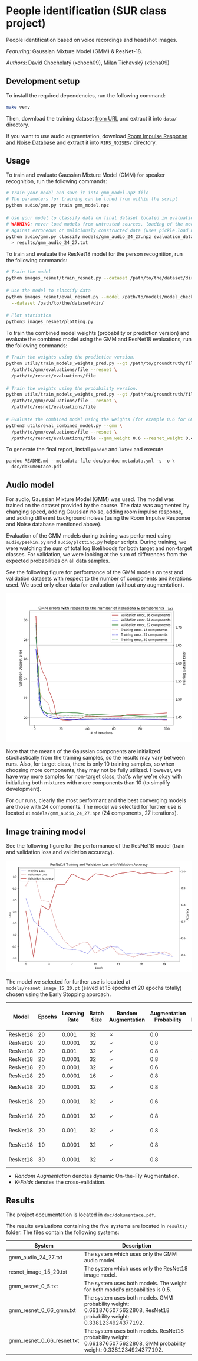 # People identification (SUR class project)

People identification based on voice recordings and headshot images.

*Featuring:* Gaussian Mixture Model (GMM) & ResNet-18.

*Authors*: David Chocholatý (xchoch09), Milan Tichavský (xticha09)

## Development setup

To install the required dependencies, run the following command:

```sh
make venv
```

Then, download the training dataset [from URL](https://www.fit.vutbr.cz/study/courses/SUR/public/projekt_2023-2024/) and
extract it into `data/` directory.

If you want to use audio augmentation, download [Room Impulse Response and Noise Database](https://www.openslr.org/28/)
and extract it into `RIRS_NOISES/` directory.

## Usage

To train and evaluate Gaussian Mixture Model (GMM) for speaker recognition, run the following commands:

```sh
# Train your model and save it into gmm_model.npz file
# The parameters for training can be tuned from within the script
python audio/gmm.py train gmm_model.npz

# Use your model to classify data on final dataset located in evaluation_dataset/eval
# WARNING: never load models from untrusted sources, loading of the model is not secure
# against erroneous or maliciously constructed data (uses pickle.load under the hood)
python audio/gmm.py classify models/gmm_audio_24_27.npz evaluation_dataset/eval \
  > results/gmm_audio_24_27.txt
```

To train and evaluate the ResNet18 model for the person recognition, run the following commands:

```sh
# Train the model
python images_resnet/train_resnet.py --dataset /path/to/the/dataset/dir/

# Use the model to classify data
python images_resnet/eval_resnet.py --model /path/to/models/model_checkpoint.pt \
  --dataset /path/to/the/dataset/dir/

# Plot statistics
python3 images_resnet/plotting.py
```

To train the combined model weights (probability or prediction version) and evaluate the combined model using the GMM and ResNet18 evaluations, run the following commands:
```sh
# Train the weights using the prediction version.
python utils/train_models_weights_pred.py --gt /path/to/groundtruth/file --gmm \
  /path/to/gmm/evaluations/file --resnet \
  /path/to/resnet/evaluations/file

# Train the weights using the probability version.
python utils/train_models_weights_pred.py --gt /path/to/groundtruth/file --gmm \
  /path/to/gmm/evaluations/file --resnet \
  /path/to/resnet/evaluations/file

# Evaluate the combined model using the weights (for example 0.6 for GMM and 0.4 for ResNet18).
python3 utils/eval_combined_model.py --gmm \
  /path/to/gmm/evaluations/file --resnet \
  /path/to/resnet/evaluations/file --gmm_weight 0.6 --resnet_weight 0.4
```

To generate the final report, install `pandoc` and `latex` and execute

```shell
pandoc README.md --metadata-file doc/pandoc-metadata.yml -s -o \
  doc/dokumentace.pdf
```

## Audio model

For audio, Gaussian Mixture Model (GMM) was used. The model was trained on the dataset provided by the course. 
The data was augmented by changing speed, adding Gaussian noise, adding room impulse response, and adding different 
background noises (using the Room Impulse Response and Noise database mentioned above).

Evaluation of the GMM models during training was performed using `audio/peekin.py` and `audio/plotting.py` helper 
scripts. During training, we were watching the sum of total log likelihoods for both target and non-target classes. 
For validation, we were looking at the sum of differences from the expected probabilities on all data samples.

See the following figure for performance of the GMM models on test and validation datasets with respect to the number of 
components and iterations used. We used only clear data for evaluation (without any augmentation).

![GMM performance](doc/gmm_errors.png)

Note that the means of the Gaussian components are initialized stochastically from the training samples,
so the results may vary between runs. Also, for target class, there is only 10 training samples, so when choosing more
components, they may not be fully utilized. However, we have way more samples for non-target class, that's why we're
okay with initializing both mixtures with more components than 10 (to simplify development).

For our runs, clearly the most performant and the best converging models are those with 24 components. The model 
we selected for further use is located at `models/gmm_audio_24_27.npz` (24 components, 27 iterations).

## Image training model

See the following figure for the performance of the ResNet18 model (train and validation loss and validation accuracy).

![ResNet18 performance](doc/resnet_stats.png)

The model we selected for further use is located at `models/resnet_image_15_20.pt` (saved at 15 epochs of 20 epochs
totally) chosen using the Early Stopping approach.

| Model | Epochs | Learning Rate | Batch Size | Random Augmentation | Augmentation Probability| K-Folds | Early Stopping (Epochs saved) | Scheduler (Step Size, Gamma) | Validation Accuracy |
| --- | --- | --- | --- | --- | --- | --- | --- | --- | --- |
| ResNet18 | 20 | 0.001 | 32 | &cross; | 0.0 | &check; | &cross; | &cross; | 0.9 |
| ResNet18 | 20 | 0.0001 | 32 | &check; | 0.8 | &cross; | &cross; | &cross; | 0.9143 |
| ResNet18 | 20 | 0.001 | 32 | &check; | 0.8 | &check; | &cross; | &cross; | 0.8714 |
| ResNet18 | 20 | 0.0001 | 32 | &check; | 0.8 | &check; | &cross; | &cross; | 0.8714 |
| ResNet18 | 20 | 0.0001 | 32 | &check; | 0.6 | &cross; | &cross; | &cross; | 0.9286 |
| ResNet18 | 20 | 0.0001 | 16 | &check; | 0.8 | &cross; | &cross; | &cross; | 0.8571 |
| ResNet18 | 20 | 0.0001 | 32 | &check; | 0.8 | &cross; | &check; (15/20) | &cross; | 0.9857 |
| ResNet18 | 20 | 0.0001 | 32 | &check; | 0.6 | &cross; | &check; (17/20) | &cross; | 0.8857 |
| ResNet18 | 20 | 0.0001 | 32 | &check; | 0.8 | &cross; | &check; (16/20) | &check; (5, 0.1) | 0.9000 |
| ResNet18 | 20 | 0.001 | 32 | &check; | 0.8 | &cross; | &check; (14/20) | &check; (5, 0.5) | 0.8143 |
| ResNet18 | 10 | 0.0001 | 32 | &check; | 0.8 | &cross; | &check; (10/10) | &cross; | 0.8714 |
| ResNet18 | 30 | 0.0001 | 32 | &check; | 0.8 | &cross; | &check; (24/30) | &cross; | 0.8714 |

- *Random Augmentation* denotes dynamic On-the-Fly Augmentation.
- *K-Folds* denotes the cross-validation.

## Results
The project documentation is located in ```doc/dokumentace.pdf```.

The results evaluations containing the five systems are located in ```results/``` folder. The files contain the following systems:

| System                     | Description |
| ---                        | ---         |
| gmm_audio_24_27.txt        | The system which uses only the GMM audio model.      |
| resnet_image_15_20.txt     | The system which uses only the ResNet18 image model. |
| gmm_resnet_0_5.txt         | The system uses both models. The weight for both model's probabilities is 0.5. |
| gmm_resnet_0_66_gmm.txt    | The system uses both models. GMM probability weight: 0.6618765075622808, ResNet18 probability weight: 0.3381234924377192. |
| gmm_resnet_0_66_resnet.txt | The system uses both models. ResNet18 probability weight: 0.6618765075622808, GMM probability weight: 0.3381234924377192. |

